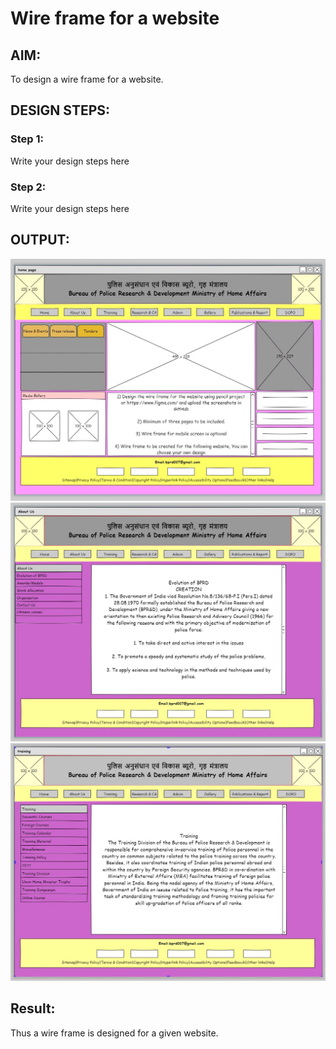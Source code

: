 # Wire frame for a website

## AIM:
To design a wire frame for a website.

## DESIGN STEPS:

### Step 1:
Write your design steps here 

### Step 2:
Write your design steps here

## OUTPUT:
![output](man1.jpg)
![output](man2.jpg)
![output](man3.jpg)


## Result:
Thus a wire frame is designed for a given website.
